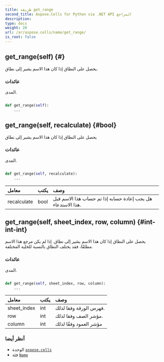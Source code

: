 ```yaml
---
title: طريقة get_range
second_title: Aspose.Cells for Python via .NET API المراجع
description:
type: docs
weight: 20
url: /ar/aspose.cells/name/get_range/
is_root: false
---
```

##  get_range(self) {#}
يحصل على النطاق إذا كان هذا الاسم يشير إلى نطاق.


###  عائدات

المدى.


```python

def get_range(self):
    ...
```




##  get_range(self, recalculate) {#bool}
يحصل على النطاق إذا كان هذا الاسم يشير إلى نطاق


###  عائدات

المدى.


```python

def get_range(self, recalculate):
    ...
```


| معامل| يكتب| وصف|
| :- | :- | :- |
| recalculate | bool | هل يجب إعادة حسابه إذا تم حساب هذا الاسم قبل هذا الاستدعاء.|


##  get_range(self, sheet_index, row, column) {#int-int-int}
يحصل على النطاق إذا كان هذا الاسم يشير إلى نطاق.
إذا لم يكن مرجع هذا الاسم مطلقًا، فقد يختلف النطاق بالنسبة للخلية المختلفة.


###  عائدات

المدى.


```python

def get_range(self, sheet_index, row, column):
    ...
```


| معامل| يكتب| وصف|
| :- | :- | :- |
| sheet_index | int | فهرس الورقة وفقا لذلك.|
| row | int | مؤشر الصف وفقا لذلك.|
| column | int | مؤشر العمود وفقًا لذلك|



###  أنظر أيضا
* الوحدة [`aspose.cells`](../../)
* فئة [`Name`](/cells/python-net/ar/aspose.cells/name)
